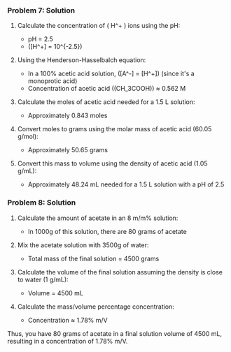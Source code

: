 ### Problem 7: Solution

1. Calculate the concentration of \( H^+ \) ions using the pH:

   - pH = 2.5
   - \([H^+] = 10^{-2.5}\)

2. Using the Henderson-Hasselbalch equation:

   - In a 100% acetic acid solution, \([A^-] = [H^+]\) (since it's a monoprotic acid)
   - Concentration of acetic acid (\(CH_3COOH\)) ≈ 0.562 M

3. Calculate the moles of acetic acid needed for a 1.5 L solution:

   - Approximately 0.843 moles

4. Convert moles to grams using the molar mass of acetic acid (60.05 g/mol):

   - Approximately 50.65 grams

5. Convert this mass to volume using the density of acetic acid (1.05 g/mL):
   - Approximately 48.24 mL needed for a 1.5 L solution with a pH of 2.5

### Problem 8: Solution

1. Calculate the amount of acetate in an 8 m/m% solution:

   - In 1000g of this solution, there are 80 grams of acetate

2. Mix the acetate solution with 3500g of water:

   - Total mass of the final solution = 4500 grams

3. Calculate the volume of the final solution assuming the density is close to water (1 g/mL):

   - Volume = 4500 mL

4. Calculate the mass/volume percentage concentration:
   - Concentration ≈ 1.78% m/V

Thus, you have 80 grams of acetate in a final solution volume of 4500 mL, resulting in a concentration of 1.78% m/V.
